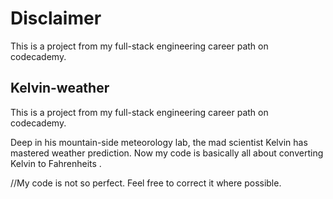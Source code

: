 # Disclaimer

This is a project from my full-stack engineering career path on codecademy.

## Kelvin-weather

This is a project from my full-stack engineering career path on codecademy.

Deep in his mountain-side meteorology lab, the mad scientist Kelvin has mastered weather prediction.
Now my code is basically all about converting Kelvin to Fahrenheits .

//My code is not so perfect. Feel free to correct it where possible.
